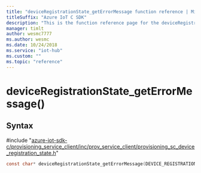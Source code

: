 ```yaml
---                             
title: "deviceRegistrationState_getErrorMessage function reference | Microsoft Docs" 
titleSuffix: "Azure IoT C SDK"            
description: "This is the function reference page for the deviceRegistrationState_getErrorMessage() function in the Azure IoT C SDK. This SDK is used with Azure IoT Hub and Azure IoT Hub Device Provisioning Service"            
manager: timlt                 
author: wesmc7777              
ms.author: wesmc               
ms.date: 10/24/2018                    
ms.service: "iot-hub"             
ms.custom: ""                
ms.topic: "reference"        
---                            
```


# deviceRegistrationState_getErrorMessage()

## Syntax

\#include "[azure-iot-sdk-c/provisioning_service_client/inc/prov_service_client/provisioning_sc_device_registration_state.h](../provisioning-sc-device-registration-state-h.md)"  
```C
const char* deviceRegistrationState_getErrorMessage(DEVICE_REGISTRATION_STATE_HANDLE  drs);
```

